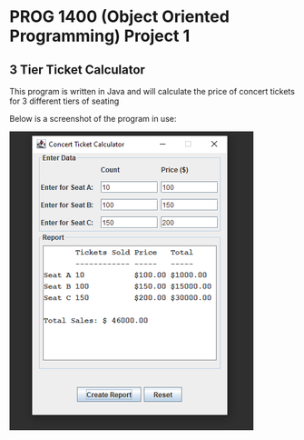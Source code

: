 # PROG 1400 (Object Oriented Programming) Project 1
## 3 Tier Ticket Calculator

This program is written in Java and will calculate the price of concert tickets for 3 different tiers of seating

Below is a screenshot of the program in use:

![alt text](https://github.com/Trailblazer780/Java-3Tier-TicketCalculator/blob/main/Images/Example.PNG)
